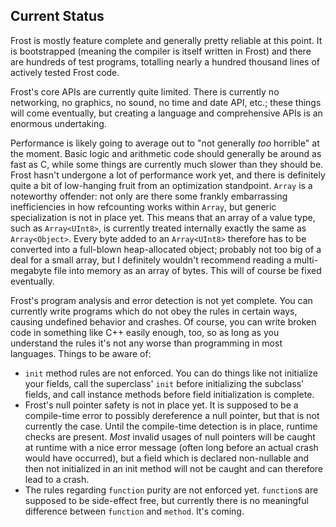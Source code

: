 Current Status
--------------

Frost is mostly feature complete and generally pretty reliable at this point. It is bootstrapped
(meaning the compiler is itself written in Frost) and there are hundreds of test programs, totalling
nearly a hundred thousand lines of actively tested Frost code.

Frost's core APIs are currently quite limited. There is currently no networking, no graphics,
no sound, no time and date API, etc.; these things will come eventually, but creating a language and
comprehensive APIs is an enormous undertaking.

Performance is likely going to average out to "not generally *too* horrible" at the moment. Basic
logic and arithmetic code should generally be around as fast as C, while some things are currently
much slower than they should be. Frost hasn't undergone a lot of performance work yet, and there is
definitely quite a bit of low-hanging fruit from an optimization standpoint. `Array` is a noteworthy
offender: not only are there some frankly embarrassing inefficiencies in how refcounting works
within `Array`, but generic specialization is not in place yet. This means that an array of a value
type, such as `Array<UInt8>`, is currently treated internally exactly the same as `Array<Object>`.
Every byte added to an `Array<UInt8>` therefore has to be converted into a full-blown heap-allocated
object; probably not too big of a deal for a small array, but I definitely wouldn't recommend
reading a multi-megabyte file into memory as an array of bytes. This will of course be fixed
eventually.

Frost's program analysis and error detection is not yet complete. You can currently write programs
which do not obey the rules in certain ways, causing undefined behavior and crashes. Of course, you
can write broken code in something like C++ easily enough, too, so as long as you understand the
rules it's not any worse than programming in most languages. Things to be aware of:

* `init` method rules are not enforced. You can do things like not initialize your fields, call the
  superclass' `init` before initializing the subclass' fields, and call instance methods before
  field initialization is complete.
* Frost's null pointer safety is not in place yet. It is supposed to be a compile-time error to
  possibly dereference a null pointer, but that is not currently the case. Until the compile-time
  detection is in place, runtime checks are present. *Most* invalid usages of null pointers will be
  caught at runtime with a nice error message (often long before an actual crash would have
  occurred), but a field which is declared non-nullable and then not initialized in an init method
  will not be caught and can therefore lead to a crash.
* The rules regarding `function` purity are not enforced yet. `function`s are supposed to be
  side-effect free, but currently there is no meaningful difference between `function` and `method`.
  It's coming.